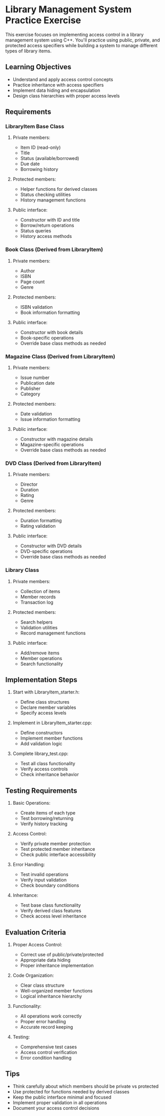 # Library Management System Practice Exercise

This exercise focuses on implementing access control in a library management system using C++. You'll practice using public, private, and protected access specifiers while building a system to manage different types of library items.

## Learning Objectives
- Understand and apply access control concepts
- Practice inheritance with access specifiers
- Implement data hiding and encapsulation
- Design class hierarchies with proper access levels

## Requirements

### LibraryItem Base Class
1. Private members:
   - Item ID (read-only)
   - Title
   - Status (available/borrowed)
   - Due date
   - Borrowing history

2. Protected members:
   - Helper functions for derived classes
   - Status checking utilities
   - History management functions

3. Public interface:
   - Constructor with ID and title
   - Borrow/return operations
   - Status queries
   - History access methods

### Book Class (Derived from LibraryItem)
1. Private members:
   - Author
   - ISBN
   - Page count
   - Genre

2. Protected members:
   - ISBN validation
   - Book information formatting

3. Public interface:
   - Constructor with book details
   - Book-specific operations
   - Override base class methods as needed

### Magazine Class (Derived from LibraryItem)
1. Private members:
   - Issue number
   - Publication date
   - Publisher
   - Category

2. Protected members:
   - Date validation
   - Issue information formatting

3. Public interface:
   - Constructor with magazine details
   - Magazine-specific operations
   - Override base class methods as needed

### DVD Class (Derived from LibraryItem)
1. Private members:
   - Director
   - Duration
   - Rating
   - Genre

2. Protected members:
   - Duration formatting
   - Rating validation

3. Public interface:
   - Constructor with DVD details
   - DVD-specific operations
   - Override base class methods as needed

### Library Class
1. Private members:
   - Collection of items
   - Member records
   - Transaction log

2. Protected members:
   - Search helpers
   - Validation utilities
   - Record management functions

3. Public interface:
   - Add/remove items
   - Member operations
   - Search functionality

## Implementation Steps

1. Start with LibraryItem_starter.h:
   - Define class structures
   - Declare member variables
   - Specify access levels

2. Implement in LibraryItem_starter.cpp:
   - Define constructors
   - Implement member functions
   - Add validation logic

3. Complete library_test.cpp:
   - Test all class functionality
   - Verify access controls
   - Check inheritance behavior

## Testing Requirements

1. Basic Operations:
   - Create items of each type
   - Test borrowing/returning
   - Verify history tracking

2. Access Control:
   - Verify private member protection
   - Test protected member inheritance
   - Check public interface accessibility

3. Error Handling:
   - Test invalid operations
   - Verify input validation
   - Check boundary conditions

4. Inheritance:
   - Test base class functionality
   - Verify derived class features
   - Check access level inheritance

## Evaluation Criteria

1. Proper Access Control:
   - Correct use of public/private/protected
   - Appropriate data hiding
   - Proper inheritance implementation

2. Code Organization:
   - Clear class structure
   - Well-organized member functions
   - Logical inheritance hierarchy

3. Functionality:
   - All operations work correctly
   - Proper error handling
   - Accurate record keeping

4. Testing:
   - Comprehensive test cases
   - Access control verification
   - Error condition handling

## Tips
- Think carefully about which members should be private vs protected
- Use protected for functions needed by derived classes
- Keep the public interface minimal and focused
- Implement proper validation in all operations
- Document your access control decisions

